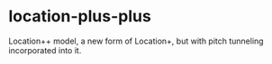 # location-plus-plus
Location++ model, a new form of Location+, but with pitch tunneling incorporated into it.

